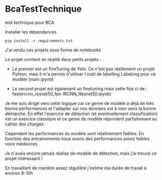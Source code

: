# BcaTestTechnique
test technique pour  BCA


Installer les dépendances 

    pip install -r requirements.txt


J'ai rendu ces projets sous forme de notebooks

Le projet contient en réalité deux petits projets : 

- Le premier est un fineTuning de Yolo. Ce n'est pas réellement un projet Pyhton, mais il m'a permis d'utiliser l'outil de labelling Labelimg pour ce modèle (main.ipynb)

- Le second projet est également un finetuning mais cette fois ci de : fasterrcnn_resnet50_fpn (RCNN_Resnet50.ipynb)


Je me suis dirigé vers cette logique car ce genre de modèle à déjà de très bonne performances et l'adapter sur nos données est à mon sens la bonne démarche. En effet l'exercice de détection (et eventuellement classification) est un exercice classique et ce genre de modèle répondent parfaitement au cahier des charges. 


Cependant les performances du modèle sont relativement faibles. En fonction des entrainements nous avons des performances assez faibles voire médiocres. 


Je n'avais encore jamais réalise de modèle de détection, mais j'ai trouvé ce projet intéressant ! 


En travaillant de manière assez régulière j'estime ma durée de travail à environ 8-10h